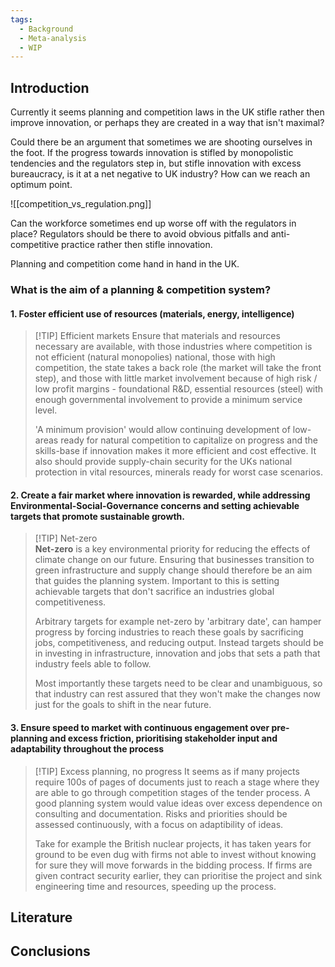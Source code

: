 ```yaml
---
tags:
  - Background
  - Meta-analysis
  - WIP
---
```

## Introduction

Currently it seems planning and competition laws in the UK stifle rather then improve innovation, or perhaps they are created in a way that isn't maximal?

Could there be an argument that sometimes we are shooting ourselves in the foot. If the progress towards innovation is stifled by monopolistic tendencies and the regulators step in, but stifle innovation with excess bureaucracy, is it at a net negative to UK industry? How can we reach an optimum point.

![[competition_vs_regulation.png]]

Can the workforce sometimes end up worse off with the regulators in place? Regulators should be there to avoid obvious pitfalls and anti-competitive practice rather then stifle innovation.

Planning and competition come hand in hand in the UK.
### What is the aim of a planning & competition system?
#### 1. Foster efficient use of resources (materials, energy, intelligence)

> [!TIP] Efficient markets
> Ensure that materials and resources necessary are available, with those industries where competition is not efficient (natural monopolies) national, those with high competition, the state takes a back role (the market will take the front step), and those with little market involvement because of high risk / low profit margins - foundational R&D, essential resources (steel) with enough governmental involvement to provide a minimum service level. 
> 
> 'A minimum provision' would allow continuing development of low- areas ready for natural competition to capitalize on progress and the skills-base if innovation makes it more efficient and cost effective. It also should provide supply-chain security for the UKs national protection in vital resources, minerals ready for worst case scenarios.

#### 2. Create a fair market where innovation is rewarded, while addressing Environmental-Social-Governance concerns and setting achievable targets that promote sustainable growth.

> [!TIP] Net-zero  
>  **Net-zero** is a key environmental priority for reducing the effects of climate change on our future. Ensuring that businesses transition to green infrastructure and supply change should therefore be an aim that guides the planning system. Important to this is setting achievable targets that don't sacrifice an industries global competitiveness. 
>  
 > Arbitrary targets for example net-zero by 'arbitrary date', can hamper progress by forcing industries to reach these goals by sacrificing jobs, competitiveness, and reducing output. Instead targets should be in investing in infrastructure, innovation and jobs that sets a path that industry feels able to follow.
 > 
 > Most importantly these targets need to be clear and unambiguous, so that industry can rest assured that they won't make the changes now just for the goals to shift in the near future.

#### 3. Ensure speed to market with continuous engagement over pre-planning and excess friction, prioritising stakeholder input and adaptability throughout the process

> [!TIP] Excess planning, no progress
>  It seems as if many projects require 100s of pages of documents just to reach a stage where they are able to go through competition stages of the tender process. A good planning system would value ideas over excess dependence on consulting and documentation. Risks and priorities should be assessed continuously, with a focus on adaptibility of ideas.
>  
>  Take for example the British nuclear projects, it has taken years for ground to be even dug with firms not able to invest without knowing for sure they will move forwards in the bidding process. If firms are given contract security earlier, they can prioritise the project and sink engineering time and resources, speeding up the process.

## Literature

## **Conclusions**

